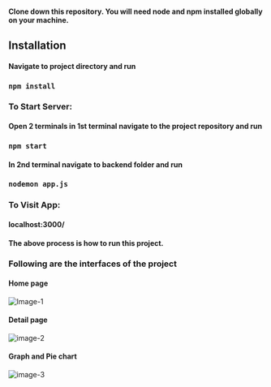 #### Clone down this repository. You will need node and npm installed globally on your machine.

## Installation

#### Navigate to project directory and run

### `npm install`

### To Start Server:

#### Open 2 terminals in 1st terminal navigate to the project repository and run

### `npm start`

#### In 2nd terminal navigate to backend folder and run

### `nodemon app.js`

### To Visit App:

#### localhost:3000/

#### The above process is how to run this project.

### Following are the interfaces of the project

#### Home page
![Image-1](https://user-images.githubusercontent.com/49603803/149659347-6a47aad2-7563-4a69-98ff-936bcb3f71a5.png)

#### Detail page 
![image-2](https://user-images.githubusercontent.com/49603803/149659373-cfdd3439-05f7-49ed-b988-2c2e9ff4ab5a.png)

#### Graph and Pie chart
![image-3](https://user-images.githubusercontent.com/49603803/149659371-735bd1f2-a1a4-457a-a925-9c66db249fc5.png)
